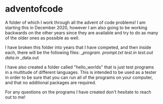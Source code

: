 # adventofcode
A folder of which I work through all the advent of code problems! I am starting this in December 2020, however I am also going to be working backwards on the other years since they are available and try to do as many of the older ones as possible as well.

I have broken this folder into years that I have competed, and then inside each, there will be the following files:
	<date>_<puzzle number that day>_program.<language extension>
	<date>_<puzzle number that day>_prompt.txt
	<date>_<puzzle number that day>_test.in
	<date>_<puzzle number that day>_test.out
	<date>_<puzzle number that day>_data.in
	<date>_<puzzle number that day>_data.out

I have also created a folder called "hello_worlds" that is just test programs in a multitude of different languages. This is intended to be used as a tester in order to be sure that you can run all of the programs on your computer, and that no additional packages are required.

For any questions on the programs I have created don't hesitate to reach out to me!
